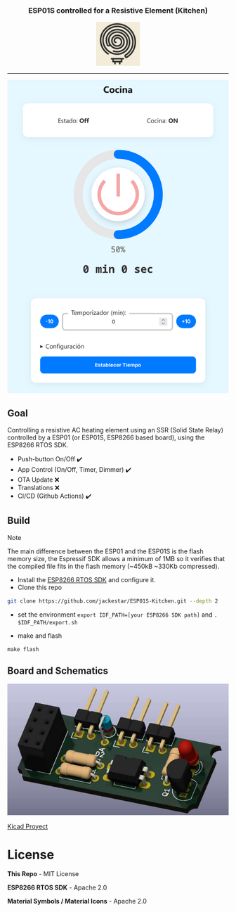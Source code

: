 <div align="center">
<h3>ESP01S controlled for a Resistive Element (Kitchen)</h3>
<img src="icon.png" width="100" alt="logo" title="icon"/>
</div>

---

![Preview](preview.png)

## Goal

Controlling a resistive AC heating element using an SSR (Solid State Relay) controlled by a ESP01 (or ESP01S, ESP8266 based board), using the ESP8266 RTOS SDK.

* Push-button On/Off :heavy_check_mark:
* App Control (On/Off, Timer, Dimmer) :heavy_check_mark:
* OTA Update :x:
* Translations :x:
* CI/CD (Github Actions) :heavy_check_mark:

## Build

> [!NOTE]
> The main difference between the ESP01 and the ESP01S is the flash memory size, the Espressif SDK allows a minimum of 1MB so it verifies that the compiled file fits in the flash memory (~450kB ~330Kb compressed).

* Install the [ESP8266 RTOS SDK](https://github.com/espressif/ESP8266_RTOS_SDK) and configure it.
* Clone this repo

```bash
git clone https://github.com/jackestar/ESP01S-Kitchen.git --depth 2
```

* set the environment `export IDF_PATH=[your ESP8266 SDK path]` and `. $IDF_PATH/export.sh`

* make and flash

```
make flash
```

## Board and Schematics

![Swtt](Kicad/ESP01-Driver.jpg)

[Kicad Proyect](Kicad)

# License

**This Repo** - MIT License

**ESP8266 RTOS SDK** - Apache 2.0

**Material Symbols / Material Icons** - Apache 2.0